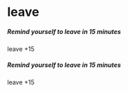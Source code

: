 # leave

##### Remind yourself to leave in 15 minutes

   leave  +15

##### Remind yourself to leave in 15 minutes

   leave  +15
